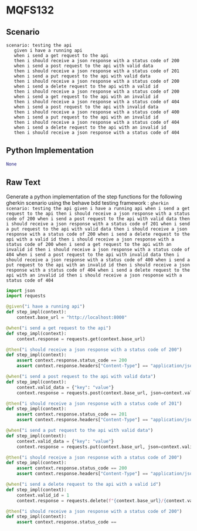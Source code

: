 # MQFS132
## Scenario
```gherkin
scenario: testing the api 
   given i have a running api 
   when i send a get request to the api 
   then i should receive a json response with a status code of 200 
   when i send a post request to the api with valid data 
   then i should receive a json response with a status code of 201 
   when i send a put request to the api with valid data 
   then i should receive a json response with a status code of 200 
   when i send a delete request to the api with a valid id 
   then i should receive a json response with a status code of 200 
   when i send a get request to the api with an invalid id 
   then i should receive a json response with a status code of 404 
   when i send a post request to the api with invalid data 
   then i should receive a json response with a status code of 400 
   when i send a put request to the api with an invalid id 
   then i should receive a json response with a status code of 404 
   when i send a delete request to the api with an invalid id 
   then i should receive a json response with a status code of 404
```


## Python Implementation
```python
None
```


## Raw Text
Generate a python implementation of the step functions for the following gherkin scenario using the behave bdd testing framework : ```gherkin scenario: testing the api given i have a running api when i send a get request to the api then i should receive a json response with a status code of 200 when i send a post request to the api with valid data then i should receive a json response with a status code of 201 when i send a put request to the api with valid data then i should receive a json response with a status code of 200 when i send a delete request to the api with a valid id then i should receive a json response with a status code of 200 when i send a get request to the api with an invalid id then i should receive a json response with a status code of 404 when i send a post request to the api with invalid data then i should receive a json response with a status code of 400 when i send a put request to the api with an invalid id then i should receive a json response with a status code of 404 when i send a delete request to the api with an invalid id then i should receive a json response with a status code of 404 ```



```python from behave import given, when, then
import json
import requests

@given("i have a running api")
def step_impl(context):
    context.base_url = "http://localhost:8000"

@when("i send a get request to the api")
def step_impl(context):
    context.response = requests.get(context.base_url)

@then("i should receive a json response with a status code of 200")
def step_impl(context):
    assert context.response.status_code == 200
    assert context.response.headers["Content-Type"] == "application/json"

@when("i send a post request to the api with valid data")
def step_impl(context):
    context.valid_data = {"key": "value"}
    context.response = requests.post(context.base_url, json=context.valid_data)

@then("i should receive a json response with a status code of 201")
def step_impl(context):
    assert context.response.status_code == 201
    assert context.response.headers["Content-Type"] == "application/json"

@when("i send a put request to the api with valid data")
def step_impl(context):
    context.valid_data = {"key": "value"}
    context.response = requests.put(context.base_url, json=context.valid_data)

@then("i should receive a json response with a status code of 200")
def step_impl(context):
    assert context.response.status_code == 200
    assert context.response.headers["Content-Type"] == "application/json"

@when("i send a delete request to the api with a valid id")
def step_impl(context):
    context.valid_id = 1
    context.response = requests.delete(f"{context.base_url}/{context.valid_id}")

@then("i should receive a json response with a status code of 200")
def step_impl(context):
    assert context.response.status_code ==
